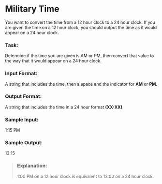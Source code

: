 # Military Time
You want to convert the time from a 12 hour clock to a 24 hour clock. If you are given the time on a 12 hour clock, you should output the time as it would appear on a 24 hour clock.

### Task:
Determine if the time you are given is AM or PM, then convert that value to the way that it would appear on a 24 hour clock.

### Input Format:
A string that includes the time, then a space and the indicator for **AM** or **PM**.

### Output Format:
A string that includes the time in a 24 hour format **(XX:XX)**

### Sample Input:
1:15 PM

### Sample Output:
13:15



> ### Explanation:
> 1:00 PM on a 12 hour clock is equivalent to 13:00 on a 24 hour clock.
